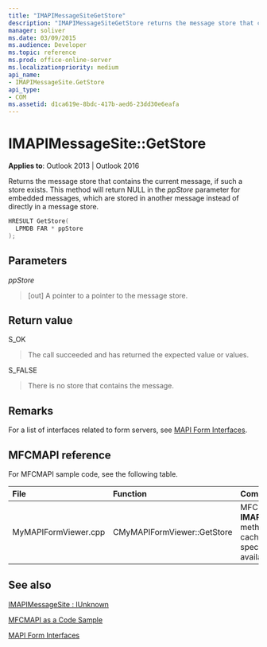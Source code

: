```yaml
---
title: "IMAPIMessageSiteGetStore"
description: "IMAPIMessageSiteGetStore returns the message store that contains the current message, if such a store exists."
manager: soliver
ms.date: 03/09/2015
ms.audience: Developer
ms.topic: reference
ms.prod: office-online-server
ms.localizationpriority: medium
api_name:
- IMAPIMessageSite.GetStore
api_type:
- COM
ms.assetid: d1ca619e-8bdc-417b-aed6-23dd30e6eafa
---
```


# IMAPIMessageSite::GetStore

  
  
**Applies to**: Outlook 2013 | Outlook 2016 
  
Returns the message store that contains the current message, if such a store exists. This method will return NULL in the _ppStore_ parameter for embedded messages, which are stored in another message instead of directly in a message store. 
  
```cpp
HRESULT GetStore(
  LPMDB FAR * ppStore
);
```

## Parameters

 _ppStore_
  
> [out] A pointer to a pointer to the message store.
    
## Return value

S_OK 
  
> The call succeeded and has returned the expected value or values.
    
S_FALSE 
  
> There is no store that contains the message.
    
## Remarks

For a list of interfaces related to form servers, see [MAPI Form Interfaces](mapi-form-interfaces.md).
  
## MFCMAPI reference

For MFCMAPI sample code, see the following table.
  
|**File**|**Function**|**Comment**|
|:-----|:-----|:-----|
|MyMAPIFormViewer.cpp  <br/> |CMyMAPIFormViewer::GetStore  <br/> |MFCMAPI uses the **IMAPIMessageSite::GetStore** method to get the currently cached pointer to the specified store, if it is available. |
   
## See also



[IMAPIMessageSite : IUnknown](imapimessagesiteiunknown.md)


[MFCMAPI as a Code Sample](mfcmapi-as-a-code-sample.md)
  
[MAPI Form Interfaces](mapi-form-interfaces.md)

